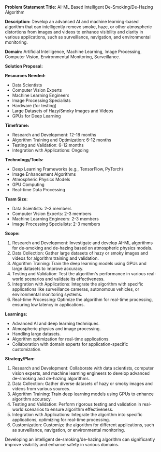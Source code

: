 **Problem Statement Title:** AI-ML Based Intelligent De-Smoking/De-Hazing Algorithm

**Description:** Develop an advanced AI and machine learning-based algorithm that can intelligently remove smoke, haze, or other atmospheric distortions from images and videos to enhance visibility and clarity in various applications, such as surveillance, navigation, and environmental monitoring.

**Domain:** Artificial Intelligence, Machine Learning, Image Processing, Computer Vision, Environmental Monitoring, Surveillance.

**Solution Proposal:**

**Resources Needed:**
- Data Scientists
- Computer Vision Experts
- Machine Learning Engineers
- Image Processing Specialists
- Hardware (for testing)
- Large Datasets of Hazy/Smoky Images and Videos
- GPUs for Deep Learning

**Timeframe:**
- Research and Development: 12-18 months
- Algorithm Training and Optimization: 6-12 months
- Testing and Validation: 6-12 months
- Integration with Applications: Ongoing

**Technology/Tools:**
- Deep Learning Frameworks (e.g., TensorFlow, PyTorch)
- Image Enhancement Algorithms
- Atmospheric Physics Models
- GPU Computing
- Real-time Data Processing

**Team Size:**
- Data Scientists: 2-3 members
- Computer Vision Experts: 2-3 members
- Machine Learning Engineers: 2-3 members
- Image Processing Specialists: 2-3 members

**Scope:**
1. Research and Development: Investigate and develop AI-ML algorithms for de-smoking and de-hazing based on atmospheric physics models.
2. Data Collection: Gather large datasets of hazy or smoky images and videos for algorithm training and validation.
3. Algorithm Training: Train the deep learning models using GPUs and large datasets to improve accuracy.
4. Testing and Validation: Test the algorithm's performance in various real-world scenarios and validate its effectiveness.
5. Integration with Applications: Integrate the algorithm with specific applications like surveillance cameras, autonomous vehicles, or environmental monitoring systems.
6. Real-time Processing: Optimize the algorithm for real-time processing, ensuring low latency in applications.

**Learnings:**
- Advanced AI and deep learning techniques.
- Atmospheric physics and image processing.
- Handling large datasets.
- Algorithm optimization for real-time applications.
- Collaboration with domain experts for application-specific customization.

**Strategy/Plan:**
1. Research and Development: Collaborate with data scientists, computer vision experts, and machine learning engineers to develop advanced de-smoking and de-hazing algorithms.
2. Data Collection: Gather diverse datasets of hazy or smoky images and videos from various sources.
3. Algorithm Training: Train deep learning models using GPUs to enhance algorithm accuracy.
4. Testing and Validation: Perform rigorous testing and validation in real-world scenarios to ensure algorithm effectiveness.
5. Integration with Applications: Integrate the algorithm into specific applications, optimizing for real-time processing.
6. Customization: Customize the algorithm for different applications, such as surveillance, navigation, or environmental monitoring.

Developing an intelligent de-smoking/de-hazing algorithm can significantly improve visibility and enhance safety in various domains.